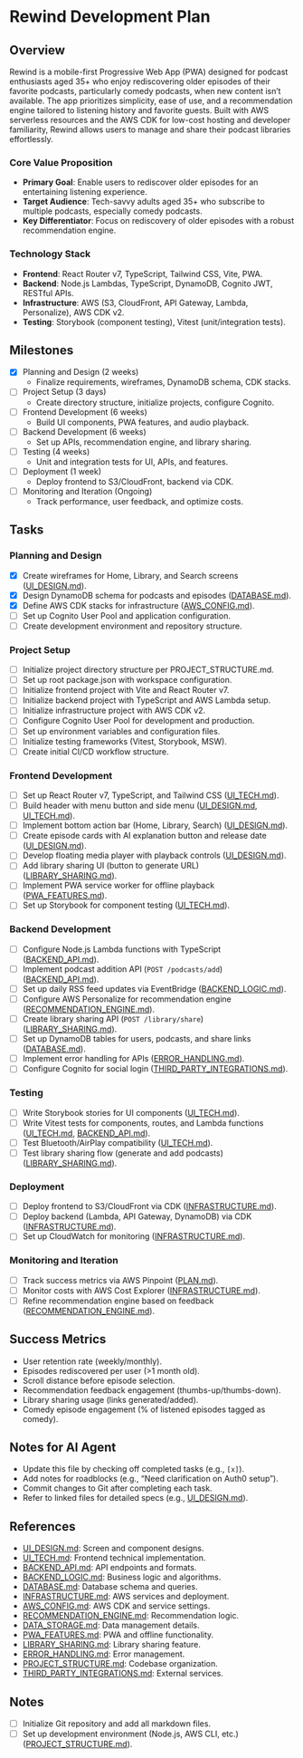 # Rewind Development Plan

## Overview

Rewind is a mobile-first Progressive Web App (PWA) designed for podcast enthusiasts aged 35+ who enjoy rediscovering older episodes of their favorite podcasts, particularly comedy podcasts, when new content isn’t available. The app prioritizes simplicity, ease of use, and a recommendation engine tailored to listening history and favorite guests. Built with AWS serverless resources and the AWS CDK for low-cost hosting and developer familiarity, Rewind allows users to manage and share their podcast libraries effortlessly.

### Core Value Proposition

- **Primary Goal**: Enable users to rediscover older episodes for an entertaining listening experience.
- **Target Audience**: Tech-savvy adults aged 35+ who subscribe to multiple podcasts, especially comedy podcasts.
- **Key Differentiator**: Focus on rediscovery of older episodes with a robust recommendation engine.

### Technology Stack

- **Frontend**: React Router v7, TypeScript, Tailwind CSS, Vite, PWA.
- **Backend**: Node.js Lambdas, TypeScript, DynamoDB, Cognito JWT, RESTful APIs.
- **Infrastructure**: AWS (S3, CloudFront, API Gateway, Lambda, Personalize), AWS CDK v2.
- **Testing**: Storybook (component testing), Vitest (unit/integration tests).

## Milestones

- [x] Planning and Design (2 weeks)
  - Finalize requirements, wireframes, DynamoDB schema, CDK stacks.
- [ ] Project Setup (3 days)
  - Create directory structure, initialize projects, configure Cognito.
- [ ] Frontend Development (6 weeks)
  - Build UI components, PWA features, and audio playback.
- [ ] Backend Development (6 weeks)
  - Set up APIs, recommendation engine, and library sharing.
- [ ] Testing (4 weeks)
  - Unit and integration tests for UI, APIs, and features.
- [ ] Deployment (1 week)
  - Deploy frontend to S3/CloudFront, backend via CDK.
- [ ] Monitoring and Iteration (Ongoing)
  - Track performance, user feedback, and optimize costs.

## Tasks

### Planning and Design

- [x] Create wireframes for Home, Library, and Search screens ([UI_DESIGN.md](#home-screen)).
- [x] Design DynamoDB schema for podcasts and episodes ([DATABASE.md](#schema-design)).
- [x] Define AWS CDK stacks for infrastructure ([AWS_CONFIG.md](#cdk-stacks)).
- [ ] Set up Cognito User Pool and application configuration.
- [ ] Create development environment and repository structure.

### Project Setup

- [ ] Initialize project directory structure per PROJECT_STRUCTURE.md.
- [ ] Set up root package.json with workspace configuration.
- [ ] Initialize frontend project with Vite and React Router v7.
- [ ] Initialize backend project with TypeScript and AWS Lambda setup.
- [ ] Initialize infrastructure project with AWS CDK v2.
- [ ] Configure Cognito User Pool for development and production.
- [ ] Set up environment variables and configuration files.
- [ ] Initialize testing frameworks (Vitest, Storybook, MSW).
- [ ] Create initial CI/CD workflow structure.

### Frontend Development

- [ ] Set up React Router v7, TypeScript, and Tailwind CSS ([UI_TECH.md](#project-setup)).
- [ ] Build header with menu button and side menu ([UI_DESIGN.md](#header), [UI_TECH.md](#header-component)).
- [ ] Implement bottom action bar (Home, Library, Search) ([UI_DESIGN.md](#bottom-action-bar)).
- [ ] Create episode cards with AI explanation button and release date ([UI_DESIGN.md](#episode-cards)).
- [ ] Develop floating media player with playback controls ([UI_DESIGN.md](#floating-media-player)).
- [ ] Add library sharing UI (button to generate URL) ([LIBRARY_SHARING.md](#ui)).
- [ ] Implement PWA service worker for offline playback ([PWA_FEATURES.md](#service-worker)).
- [ ] Set up Storybook for component testing ([UI_TECH.md](#testing)).

### Backend Development

- [ ] Configure Node.js Lambda functions with TypeScript ([BACKEND_API.md](#setup)).
- [ ] Implement podcast addition API (`POST /podcasts/add`) ([BACKEND_API.md](#podcast-addition)).
- [ ] Set up daily RSS feed updates via EventBridge ([BACKEND_LOGIC.md](#episode-updates)).
- [ ] Configure AWS Personalize for recommendation engine ([RECOMMENDATION_ENGINE.md](#setup)).
- [ ] Create library sharing API (`POST /library/share`) ([LIBRARY_SHARING.md](#backend)).
- [ ] Set up DynamoDB tables for users, podcasts, and share links ([DATABASE.md](#schema-design)).
- [ ] Implement error handling for APIs ([ERROR_HANDLING.md](#api-errors)).
- [ ] Configure Cognito for social login ([THIRD_PARTY_INTEGRATIONS.md](#amazon-cognito-authentication)).

### Testing

- [ ] Write Storybook stories for UI components ([UI_TECH.md](#testing)).
- [ ] Write Vitest tests for components, routes, and Lambda functions ([UI_TECH.md](#testing), [BACKEND_API.md](#testing)).
- [ ] Test Bluetooth/AirPlay compatibility ([UI_TECH.md](#external-device-support)).
- [ ] Test library sharing flow (generate and add podcasts) ([LIBRARY_SHARING.md](#testing)).

### Deployment

- [ ] Deploy frontend to S3/CloudFront via CDK ([INFRASTRUCTURE.md](#frontend-hosting)).
- [ ] Deploy backend (Lambda, API Gateway, DynamoDB) via CDK ([INFRASTRUCTURE.md](#backend-hosting)).
- [ ] Set up CloudWatch for monitoring ([INFRASTRUCTURE.md](#monitoring)).

### Monitoring and Iteration

- [ ] Track success metrics via AWS Pinpoint ([PLAN.md](#success-metrics)).
- [ ] Monitor costs with AWS Cost Explorer ([INFRASTRUCTURE.md](#cost-monitoring)).
- [ ] Refine recommendation engine based on feedback ([RECOMMENDATION_ENGINE.md](#feedback-loop)).

## Success Metrics

- User retention rate (weekly/monthly).
- Episodes rediscovered per user (>1 month old).
- Scroll distance before episode selection.
- Recommendation feedback engagement (thumbs-up/thumbs-down).
- Library sharing usage (links generated/added).
- Comedy episode engagement (% of listened episodes tagged as comedy).

## Notes for AI Agent

- Update this file by checking off completed tasks (e.g., `[x]`).
- Add notes for roadblocks (e.g., “Need clarification on Auth0 setup”).
- Commit changes to Git after completing each task.
- Refer to linked files for detailed specs (e.g., [UI_DESIGN.md](#ui-design)).

## References

- [UI_DESIGN.md](#ui-design): Screen and component designs.
- [UI_TECH.md](#ui-tech): Frontend technical implementation.
- [BACKEND_API.md](#backend-api): API endpoints and formats.
- [BACKEND_LOGIC.md](#backend-logic): Business logic and algorithms.
- [DATABASE.md](#database): Database schema and queries.
- [INFRASTRUCTURE.md](#infrastructure): AWS services and deployment.
- [AWS_CONFIG.md](#aws-config): AWS CDK and service settings.
- [RECOMMENDATION_ENGINE.md](#recommendation-engine): Recommendation logic.
- [DATA_STORAGE.md](#data-storage): Data management details.
- [PWA_FEATURES.md](#pwa-features): PWA and offline functionality.
- [LIBRARY_SHARING.md](#library-sharing): Library sharing feature.
- [ERROR_HANDLING.md](#error-handling): Error management.
- [PROJECT_STRUCTURE.md](#project-structure): Codebase organization.
- [THIRD_PARTY_INTEGRATIONS.md](#third-party-integrations): External services.

## Notes

- [ ] Initialize Git repository and add all markdown files.
- [ ] Set up development environment (Node.js, AWS CLI, etc.) ([PROJECT_STRUCTURE.md](#setup)).

